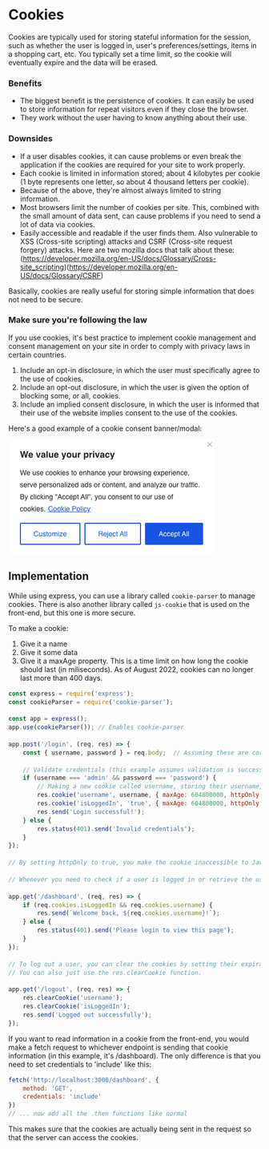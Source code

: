 # Cookies

Cookies are typically used for storing stateful information for the session, such as whether the user is logged in, user's preferences/settings, items in a shopping cart, etc. You typically set a time limit, so the cookie will eventually expire and the data will be erased.

### Benefits

- The biggest benefit is the persistence of cookies. It can easily be used to store information for repeat visitors even if they close the browser.
- They work without the user having to know anything about their use.

### Downsides

- If a user disables cookies, it can cause problems or even break the application if the cookies are required for your site to work properly.
- Each cookie is limited in information stored; about 4 kilobytes per cookie (1 byte represents one letter, so about 4 thousand letters per cookie).
- Because of the above, they're almost always limited to string information.
- Most browsers limit the number of cookies per site. This, combined with the small amount of data sent, can cause problems if you need to send a lot of data via cookies.
- Easily accessible and readable if the user finds them. Also vulnerable to XSS (Cross-site scripting) attacks and CSRF (Cross-site request forgery) attacks. Here are two mozilla docs that talk about these: (https://developer.mozilla.org/en-US/docs/Glossary/Cross-site_scripting)(https://developer.mozilla.org/en-US/docs/Glossary/CSRF)

Basically, cookies are really useful for storing simple information that does not need to be secure.

### Make sure you're following the law

If you use cookies, it's best practice to implement cookie management and consent management on your site in order to comply with privacy laws in certain countries.

1. Include an opt-in disclosure, in which the user must specifically agree to the use of cookies.
2. Include an opt-out disclosure, in which the user is given the option of blocking some, or all, cookies.
3. Include an implied consent disclosure, in which the user is informed that their use of the website implies consent to the use of the cookies.

Here's a good example of a cookie consent banner/modal: 

![Cookie-Modal](Cookie-Modal.png)

## Implementation

While using express, you can use a library called `cookie-parser` to manage cookies. There is also another library called `js-cookie` that is used on the front-end, but this one is more secure.

To make a cookie:
1. Give it a name 
2. Give it some data
3. Give it a maxAge property. This is a time limit on how long the cookie should last (in miliseconds). As of August 2022, cookies can no longer last more than 400 days.

```js
const express = require('express');
const cookieParser = require('cookie-parser');

const app = express();
app.use(cookieParser()); // Enables cookie-parser

app.post('/login', (req, res) => {
    const { username, password } = req.body;  // Assuming these are correctly sent from the login page

    // Validate credentials (this example assumes validation is successful)
    if (username === 'admin' && password === 'password') {
        // Making a new cookie called username, storing their username, with an age of 7 days
        res.cookie('username', username, { maxAge: 604800000, httpOnly: true });
        res.cookie('isLoggedIn', 'true', { maxAge: 604800000, httpOnly: true });
        res.send('Login successful!');
    } else {
        res.status(401).send('Invalid credentials');
    }
});

// By setting httpOnly to true, you make the cookie inaccessible to JavaScript running in the browser, mitigating the risk of a client-side script accessing the protected cookie.

// Whenever you need to check if a user is logged in or retrieve the username, you can access the cookies from the request object provided by cookie-parser.

app.get('/dashboard', (req, res) => {
    if (req.cookies.isLoggedIn && req.cookies.username) {
        res.send(`Welcome back, ${req.cookies.username}!`);
    } else {
        res.status(401).send('Please login to view this page');
    }
});

// To log out a user, you can clear the cookies by setting their expiration date to a past time.
// You can also just use the res.clearCookie function.

app.get('/logout', (req, res) => {
    res.clearCookie('username');
    res.clearCookie('isLoggedIn');
    res.send('Logged out successfully');
});
```

If you want to read information in a cookie from the front-end, you would make a fetch request to whichever endpoint is sending that cookie information (in this example, it's /dashboard). The only difference is that you need to set credentials to 'include' like this:

```js
fetch('http://localhost:3000/dashboard', {
    method: 'GET',
    credentials: 'include'
})
// ... now add all the .then functions like normal
```

This makes sure that the cookies are actually being sent in the request so that the server can access the cookies.